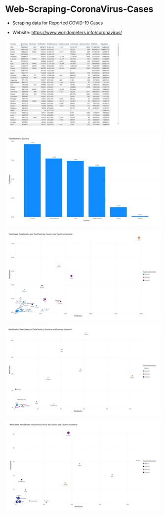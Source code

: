 # Web-Scraping-CoronaVirus-Cases
- Scraping data for Reported COVID-19 Cases 


- Website: https://www.worldometers.info/coronavirus/

![](ss/table.jpg)

![](ss/bar-1.jpg)

![](ss/scatterone-1.jpg)

![](ss/scattertwo-1.jpg)

![](ss/scatterthree-1.jpg)
